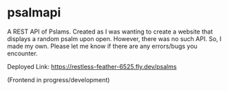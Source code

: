 # psalmapi

A REST API of Pslams. Created as I was wanting to create a website that displays a random psalm upon open. However, there was no such API. So, I made my own.  Please let me know if there are any errors/bugs you encounter.

Deployed Link: https://restless-feather-6525.fly.dev/psalms

(Frontend in progress/development)
